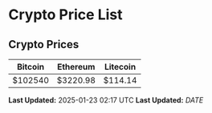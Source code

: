 # Crypto Price List

## Crypto Prices
| Bitcoin | Ethereum | Litecoin |
| ------- | -------- | -------- |
| $102540 | $3220.98 | $114.14 |
**Last Updated:** 2025-01-23 02:17 UTC
**Last Updated:** $DATE$
